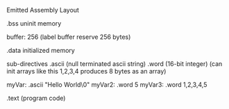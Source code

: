 

Emitted Assembly Layout


.bss uninit memory

buffer: 256 (label buffer reserve 256 bytes)

.data initialized memory

  sub-directives
  .ascii (null terminated ascii string)
  .word (16-bit integer) (can init arrays like this 1,2,3,4 produces 8 bytes as an array)

myVar: .ascii "Hello World\0"
myVar2: .word 5
myVar3: .word 1,2,3,4,5

.text (program code)
